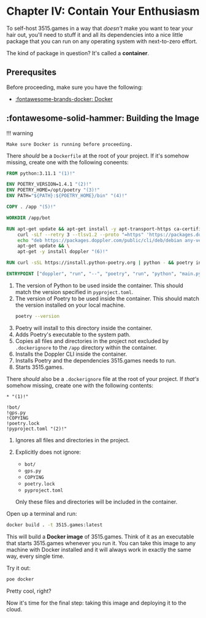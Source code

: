 # Chapter IV: Contain Your Enthusiasm

To self-host 3515.games in a way that *doesn't* make you want to tear your hair out, you'll need to stuff it and all
its dependencies into a nice little package that you can run on any operating system with next-to-zero effort.

The kind of package in question? It's called a **container**.

## Prerequsites

Before proceeding, make sure you have the following:

- [:fontawesome-brands-docker: Docker](https://docs.docker.com/get-docker)

## :fontawesome-solid-hammer: Building the Image

!!! warning

    Make sure Docker is running before proceeding.

There *should* be a `Dockerfile` at the root of your project. If it's somehow missing, create one with the following
coneents:

```dockerfile
FROM python:3.11.1 "(1)!"

ENV POETRY_VERSION=1.4.1 "(2)!"
ENV POETRY_HOME=/opt/poetry "(3)!"
ENV PATH="${PATH}:${POETRY_HOME}/bin" "(4)!"

COPY . /app "(5)!"

WORKDIR /app/bot

RUN apt-get update && apt-get install -y apt-transport-https ca-certificates curl gnupg && \
    curl -sLf --retry 3 --tlsv1.2 --proto "=https" 'https://packages.doppler.com/public/cli/gpg.DE2A7741A397C129.key' | apt-key add - && \
    echo "deb https://packages.doppler.com/public/cli/deb/debian any-version main" | tee /etc/apt/sources.list.d/doppler-cli.list && \
    apt-get update && \
    apt-get -y install doppler "(6)!"

RUN curl -sSL https://install.python-poetry.org | python - && poetry install --only main "(7)!"

ENTRYPOINT ["doppler", "run", "--", "poetry", "run", "python", "main.py"] "(8)!"
```

1. The version of Python to be used inside the container. This should match the version specified in `pyproject.toml`.
2. The version of Poetry to be used inside the container. This should match the version installed on your local machine.
    ```bash
    poetry --version
    ```
3. Poetry will install to this directory inside the container.
4. Adds Poetry's executable to the system path.
5. Copies all files and directories in the project not excluded by `.dockerignore` to the `/app` directory within the container.
6. Installs the Doppler CLI inside the container. 
7. Installs Poetry and the dependencies 3515.games needs to run.
8. Starts 3515.games.

There *should* also be a `.dockerignore` file at the root of your project. If *that's* somehow missing, create one
with the following contents:

```docker
* "(1)!"

!bot/
!gps.py
!COPYING
!poetry.lock
!pyproject.toml "(2)!"
```

1. Ignores all files and directories in the project.
2. Explicitly does not ignore:

    - `bot/`
    - `gps.py`
    - `COPYING`
    - `poetry.lock`
    - `pyproject.toml`

    Only these files and directories will be included in the container.

Open up a terminal and run:

```bash
docker build . -t 3515.games:latest
```

This will build a **Docker image** of 3515.games. Think of it as an executable that starts 3515.games whenever you run
it. You can take this image to any machine with Docker installed and it will always work in exactly the same way,
every single time.

Try it out:

```bash
poe docker
```

Pretty cool, right?

Now it's time for the final step: taking this image and deploying it to the cloud.